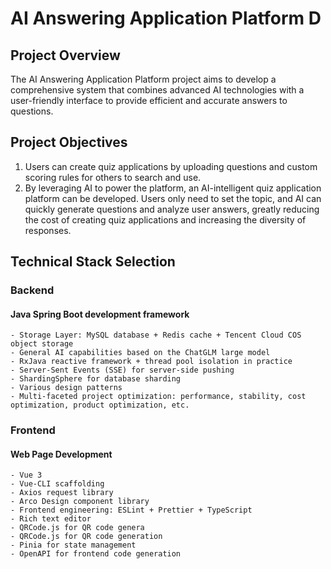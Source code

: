 # AI Answering Application Platform D
## Project Overview
The AI Answering Application Platform project aims to develop a comprehensive system that combines advanced AI technologies with a user-friendly interface to provide efficient and accurate answers to questions.
## Project Objectives
1. Users can create quiz applications by uploading questions and custom scoring rules for others to search and use.
2. By leveraging AI to power the platform, an AI-intelligent quiz application platform can be developed. Users only need to set the topic, and AI can quickly generate questions and analyze user answers, greatly reducing the cost of creating quiz applications and increasing the diversity of responses.
## Technical Stack Selection
### Backend
#### Java Spring Boot development framework
    - Storage Layer: MySQL database + Redis cache + Tencent Cloud COS object storage
    - General AI capabilities based on the ChatGLM large model
    - RxJava reactive framework + thread pool isolation in practice
    - Server-Sent Events (SSE) for server-side pushing
    - ShardingSphere for database sharding
    - Various design patterns
    - Multi-faceted project optimization: performance, stability, cost optimization, product optimization, etc.

### Frontend
#### Web Page Development
    - Vue 3
    - Vue-CLI scaffolding
    - Axios request library
    - Arco Design component library
    - Frontend engineering: ESLint + Prettier + TypeScript
    - Rich text editor
    - QRCode.js for QR code genera 
    - QRCode.js for QR code generation
    - Pinia for state management
    - OpenAPI for frontend code generation
